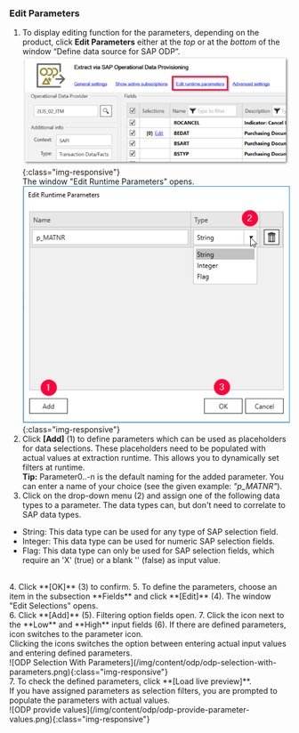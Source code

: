 ### Edit Parameters 
1. To display editing function for the parameters, depending on the product, click **Edit Parameters** either at the *top* or at the *bottom* of the window “Define data source for SAP ODP”. <br/>
![ODP Edit parameters](/img/content/odp/odp-settings-edit-parameters1.png){:class="img-responsive"}<br> 
The window "Edit Runtime Parameters" opens.<br> 
![ODP Add parameters](/img/content/odp/odp-settings-add-parameters.png){:class="img-responsive"}<br> 
2. Click **[Add]** (1) to define parameters which can be used as placeholders for data selections. These placeholders need to be populated with actual values at extraction runtime.
This allows you to dynamically set filters at runtime.<br>
**Tip:** Parameter0..-n is the default naming for the added parameter. You can enter a name of your choice (see the given example: *"p_MATNR"*).
3. Click on the drop-down menu (2) and assign one of the following data types to a parameter. The data types can, but don't need to correlate to SAP data types. 
- String: This data type can be used for any type of SAP selection field.
- Integer: This data type can be used for numeric SAP selection fields.
- Flag: This data type can only be used for SAP selection fields, which require an 'X'&nbsp;(true) or a blank ''&nbsp;(false) as input value.
<br>
4. Click **[OK]** (3) to confirm.
5. To define the parameters, choose an item in the subsection **Fields** and click **[Edit]** (4). The window "Edit Selections" opens.<br> 
6. Click **[Add]** (5). Filtering option fields open.
7. Click the icon next to the **Low** and **High** input fields (6).
If there are defined parameters, icon switches to the parameter icon. <br>
Clicking the icons switches the option between entering actual input values and entering defined parameters.
<br>
![ODP Selection With Parameters](/img/content/odp/odp-selection-with-parameters.png){:class="img-responsive"}<br>
7. To check the defined parameters, click **[Load live preview]**. <br>
If you have assigned parameters as selection filters, you are prompted to populate the parameters with actual values. <br>
![ODP provide values](/img/content/odp/odp-provide-parameter-values.png){:class="img-responsive"}
